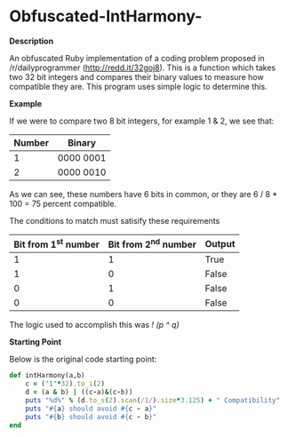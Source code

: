 # Obfuscated-IntHarmony-
**Description**


An obfuscated Ruby implementation of a coding problem proposed in /r/dailyprogrammer (http://redd.it/32goj8). This is a function which takes two 32 bit integers and compares their binary values to measure how compatible they are. This program uses simple logic to determine this. 

**Example**

If we were to compare two 8 bit integers, for example 1 & 2, we see that:

Number | Binary
--------|--------
1 | 0000 0001
2 | 0000 0010

As we can see, these numbers have 6 bits in common, or they are 6 / 8 * 100 = 75 percent compatible.

The conditions to match must satisify these requirements

Bit from 1<sup>st</sup> number | Bit from 2<sup>nd</sup> number | Output
-------- | -------- | --------
1 | 1 | True
1 | 0 | False
0 | 1 | False
0 | 0 | False

The logic used to accomplish this was *! (p ^ q)*

**Starting Point**

Below is the original code starting point:

```Ruby
def intHarmony(a,b)
    c = ("1"*32).to_i(2)
    d = (a & b) | ((c-a)&(c-b))
    puts "%d%" % (d.to_s(2).scan(/1/).size*3.125) + " Compatibility"
    puts "#{a} should avoid #{c - a}"
    puts "#{b} should avoid #{c - b}"
end
```
